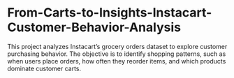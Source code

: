 # From-Carts-to-Insights-Instacart-Customer-Behavior-Analysis
This project analyzes Instacart’s grocery orders dataset to explore customer purchasing behavior.   The objective is to identify shopping patterns, such as when users place orders, how often they reorder items, and which products dominate customer carts.
